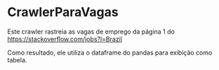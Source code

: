 # CrawlerParaVagas
Este crawler rastreia as vagas de emprego da página 1 do https://stackoverflow.com/jobs?l=Brazil


Como resultado, ele utiliza o dataframe do pandas para exibição como tabela.
